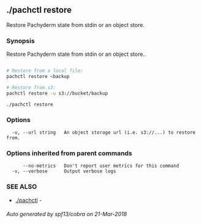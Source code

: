 ## ./pachctl restore

Restore Pachyderm state from stdin or an object store.

### Synopsis


Restore Pachyderm state from stdin or an object store..
```sh

# Restore from a local file:
pachctl restore <backup

# Restore from s3:
pachctl restore -u s3://bucket/backup
```

```
./pachctl restore
```

### Options

```
  -u, --url string   An object storage url (i.e. s3://...) to restore from.
```

### Options inherited from parent commands

```
      --no-metrics   Don't report user metrics for this command
  -v, --verbose      Output verbose logs
```

### SEE ALSO
* [./pachctl](./pachctl.md)	 - 

###### Auto generated by spf13/cobra on 21-Mar-2018
